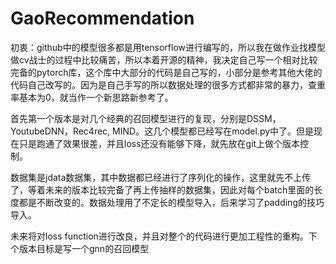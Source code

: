 # GaoRecommendation
初衷：github中的模型很多都是用tensorflow进行编写的，所以我在做作业找模型做cv战士的过程中比较痛苦，所以本着开源的精神，我决定自己写一个相对比较完备的pytorch库，这个库中大部分的代码是自己写的，小部分是参考其他大佬的代码自己改写的。因为是自己手写的所以数据处理的很多方式都非常的暴力，查重率基本为0，就当作一个新思路新参考了。

首先第一个版本是对几个经典的召回模型进行的复现，分别是DSSM，YoutubeDNN，Rec4rec, MIND。这几个模型都已经写在model.py中了。但是现在只是跑通了效果很差，并且loss还没有能够下降，就先放在git上做个版本控制。

数据集是jdata数据集，其中数据都已经进行了序列化的操作，这里就先不上传了，等着未来的版本比较完备了再上传抽样的数据集，因此对每个batch里面的长度都是不断改变的。数据处理用了不定长的模型导入，后来学习了padding的技巧导入。

未来将对loss function进行改良，并且对整个的代码进行更加工程性的重构。下个版本目标是写一个gnn的召回模型

